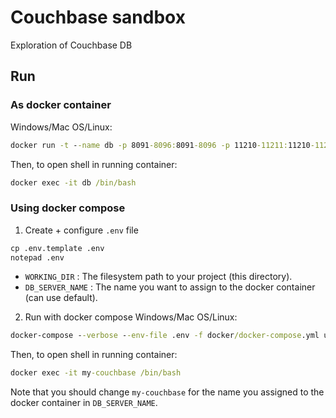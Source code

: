 # Couchbase sandbox
Exploration of Couchbase DB

## Run

### As docker container
Windows/Mac OS/Linux:
```cmd
docker run -t --name db -p 8091-8096:8091-8096 -p 11210-11211:11210-11211 couchbase/server:enterprise-7.2.0
```

Then, to open shell in running container:
```cmd
docker exec -it db /bin/bash
```

### Using docker compose
1. Create + configure `.env` file
```cmd
cp .env.template .env
notepad .env
```

* `WORKING_DIR` : The filesystem path to your project (this directory).
* `DB_SERVER_NAME` : The name you want to assign to the docker container (can use default).

2. Run with docker compose
Windows/Mac OS/Linux: 
```cmd
docker-compose --verbose --env-file .env -f docker/docker-compose.yml up 
```

Then, to open shell in running container:
```cmd
docker exec -it my-couchbase /bin/bash
```

Note that you should change `my-couchbase` for the name you assigned to the docker container in `DB_SERVER_NAME`.

